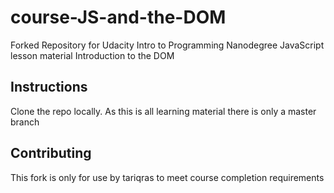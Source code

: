 # course-JS-and-the-DOM

Forked Repository for Udacity Intro to Programming Nanodegree JavaScript lesson material
Introduction to the DOM


## Instructions

Clone the repo locally.  As this is all learning material there is only a master branch


## Contributing

This fork is only for use by tariqras to meet course completion requirements
